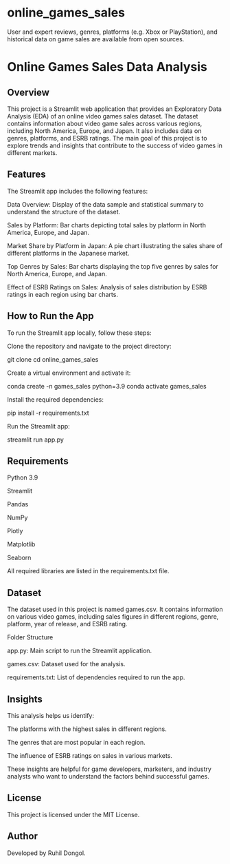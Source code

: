 # online_games_sales
 User and expert reviews, genres, platforms (e.g. Xbox or PlayStation), and historical data on game sales are available from open sources.

# Online Games Sales Data Analysis

## Overview

This project is a Streamlit web application that provides an Exploratory Data Analysis (EDA) of an online video games sales dataset. The dataset contains information about video game sales across various regions, including North America, Europe, and Japan. It also includes data on genres, platforms, and ESRB ratings. The main goal of this project is to explore trends and insights that contribute to the success of video games in different markets.

## Features

The Streamlit app includes the following features:

Data Overview: Display of the data sample and statistical summary to understand the structure of the dataset.

Sales by Platform: Bar charts depicting total sales by platform in North America, Europe, and Japan.

Market Share by Platform in Japan: A pie chart illustrating the sales share of different platforms in the Japanese market.

Top Genres by Sales: Bar charts displaying the top five genres by sales for North America, Europe, and Japan.

Effect of ESRB Ratings on Sales: Analysis of sales distribution by ESRB ratings in each region using bar charts.

## How to Run the App

To run the Streamlit app locally, follow these steps:

Clone the repository and navigate to the project directory:

git clone <repository-url>
cd online_games_sales

Create a virtual environment and activate it:

conda create -n games_sales python=3.9
conda activate games_sales

Install the required dependencies:

pip install -r requirements.txt

Run the Streamlit app:

streamlit run app.py

## Requirements

Python 3.9

Streamlit

Pandas

NumPy

Plotly

Matplotlib

Seaborn

All required libraries are listed in the requirements.txt file.

## Dataset

The dataset used in this project is named games.csv. It contains information on various video games, including sales figures in different regions, genre, platform, year of release, and ESRB rating.

Folder Structure

app.py: Main script to run the Streamlit application.

games.csv: Dataset used for the analysis.

requirements.txt: List of dependencies required to run the app.

## Insights

This analysis helps us identify:

The platforms with the highest sales in different regions.

The genres that are most popular in each region.

The influence of ESRB ratings on sales in various markets.

These insights are helpful for game developers, marketers, and industry analysts who want to understand the factors behind successful games.

## License

This project is licensed under the MIT License.

## Author

Developed by Ruhil Dongol.
